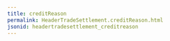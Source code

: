 ```yaml
---
title: creditReason
permalink: HeaderTradeSettlement.creditReason.html
jsonid: headertradesettlement_creditreason
---
```

